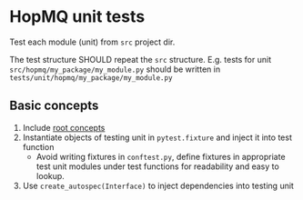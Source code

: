 # HopMQ unit tests

Test each module (unit) from `src` project dir.

The test structure SHOULD repeat the `src` structure. E.g. tests for unit `src/hopmq/my_package/my_module.py` should be
written in `tests/unit/hopmq/my_package/my_module.py`

## Basic concepts

1) Include [root concepts](../README.md)
2) Instantiate objects of testing unit in `pytest.fixture` and inject it into test function
    * Avoid writing fixtures in `conftest.py`, define fixtures in appropriate test unit modules under test functions
      for readability and easy to lookup.
3) Use `create_autospec(Interface)` to inject dependencies into testing unit
